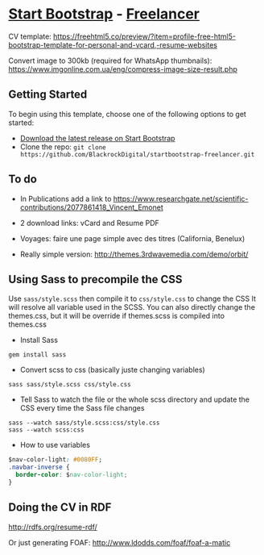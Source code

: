 # [Start Bootstrap](http://startbootstrap.com/) - [Freelancer](http://startbootstrap.com/template-overviews/freelancer/)

CV template: https://freehtml5.co/preview/?item=profile-free-html5-bootstrap-template-for-personal-and-vcard,-resume-websites

Convert image to 300kb (required for WhatsApp thumbnails): https://www.imgonline.com.ua/eng/compress-image-size-result.php

## Getting Started

To begin using this template, choose one of the following options to get started:
* [Download the latest release on Start Bootstrap](http://startbootstrap.com/template-overviews/freelancer/)
* Clone the repo: `git clone https://github.com/BlackrockDigital/startbootstrap-freelancer.git`


## To do

* In Publications add a link to https://www.researchgate.net/scientific-contributions/2077861418_Vincent_Emonet

* 2 download links: vCard and Resume PDF

* Voyages: faire une page simple avec des titres (California, Benelux)

* Really simple version: http://themes.3rdwavemedia.com/demo/orbit/

## Using Sass to precompile the CSS

Use `sass/style.scss` then compile it to `css/style.css` to change the CSS
It will resolve all variable used in the SCSS. You can also directly change the themes.css, but it will be override if themes.scss is compiled into themes.css


* Install Sass
```
gem install sass
```

* Convert scss to css (basically juste changing variables)
```shell
sass sass/style.scss css/style.css
```

* Tell Sass to watch the file or the whole scss directory and update the CSS every time the Sass file changes
```
sass --watch sass/style.scss:css/style.css
sass --watch scss:css
```

* How to use variables
```css
$nav-color-light: #0080FF;
.navbar-inverse {
  border-color: $nav-color-light;
}
```

## Doing the CV in RDF

http://rdfs.org/resume-rdf/

Or just generating FOAF: http://www.ldodds.com/foaf/foaf-a-matic